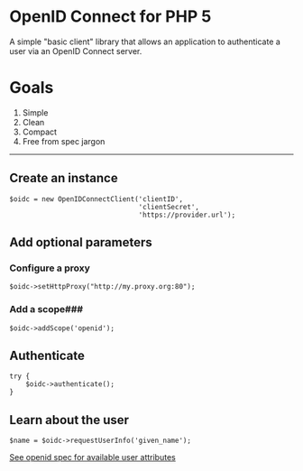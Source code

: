OpenID Connect for PHP 5
========================
A simple "basic client" library that allows an application to authenticate a user via an OpenID Connect server.

# Goals #
 1. Simple
 2. Clean
 3. Compact
 4. Free from spec jargon

----------

## Create an instance ##

    $oidc = new OpenIDConnectClient('clientID',
                                    'clientSecret',
                                    'https://provider.url');

## Add optional parameters ##
### Configure a proxy ###

    $oidc->setHttpProxy("http://my.proxy.org:80");

### Add a scope###

    $oidc->addScope('openid');


## Authenticate ##

    try {
        $oidc->authenticate();
    }

## Learn about the user ##

    $name = $oidc->requestUserInfo('given_name');

[See openid spec for available user attributes][1]


  [1]: http://openid.net/specs/openid-connect-basic-1_0-15.html#id_res
